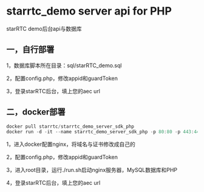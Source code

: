 # starrtc_demo server api for PHP

starRTC demo后台api与数据库

一，自行部署
---
1，数据库脚本所在目录：sql/starRTC_demo.sql

2，配置config.php，修改appid和guardToken

3，登录starRTC后台，填上您的aec url

二，docker部署
---
```java
docker pull starrtc/starrtc_demo_server_sdk_php
docker run -d -it --name starrtc_demo_server_sdk_php -p 80:80 -p 443:443 starrtc/starrtc_demo_server_sdk_php /bin/bash
```
1，进入docker配置nginx，将域名与证书修改成自己的

2，配置config.php，修改appid和guardToken

3，进入root目录，运行./run.sh启动nginx服务器，MySQL数据库和PHP

4，登录starRTC后台，填上您的aec url